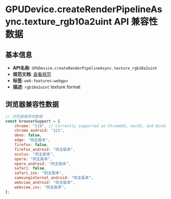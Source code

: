 # GPUDevice.createRenderPipelineAsync.texture_rgb10a2uint API 兼容性数据

## 基本信息

- **API名称**: `GPUDevice.createRenderPipelineAsync.texture_rgb10a2uint`
- **规范文档**: [查看规范](https://gpuweb.github.io/gpuweb/#dom-gputextureformat-rgb10a2uint)
- **标签**: `web-features:webgpu`
- **描述**: <code>rgb10a2uint</code> texture format

## 浏览器兼容性数据

```javascript
// 浏览器兼容性数据
const browserSupport = {
    chrome: "119", // Currently supported on ChromeOS, macOS, and Windows only.,
    chrome_android: "121",
    deno: false,
    edge: "同主版本",
    firefox: false,
    firefox_android: "同主版本",
    oculus: "同主版本",
    opera: "同主版本",
    opera_android: "同主版本",
    safari: false,
    safari_ios: "同主版本",
    samsunginternet_android: "同主版本",
    webview_android: "同主版本",
    webview_ios: "同主版本",
};

```

